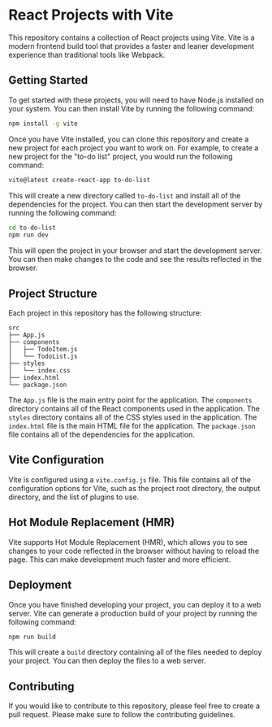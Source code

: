 # React Projects with Vite

This repository contains a collection of React projects using Vite. Vite is a modern frontend build tool that provides a faster and leaner development experience than traditional tools like Webpack.

## Getting Started

To get started with these projects, you will need to have Node.js installed on your system. You can then install Vite by running the following command:

```bash
npm install -g vite
```

Once you have Vite installed, you can clone this repository and create a new project for each project you want to work on. For example, to create a new project for the "to-do list" project, you would run the following command:

```bash
vite@latest create-react-app to-do-list
```


This will create a new directory called `to-do-list` and install all of the dependencies for the project. You can then start the development server by running the following command:

```bash
cd to-do-list
npm run dev
```

This will open the project in your browser and start the development server. You can then make changes to the code and see the results reflected in the browser.

## Project Structure

Each project in this repository has the following structure:

```
src
├── App.js
├── components
│   ├── TodoItem.js
│   └── TodoList.js
├── styles
│   └── index.css
├── index.html
└── package.json
```
The `App.js` file is the main entry point for the application. The `components` directory contains all of the React components used in the application. The `styles` directory contains all of the CSS styles used in the application. The `index.html` file is the main HTML file for the application. The `package.json` file contains all of the dependencies for the application.

## Vite Configuration

Vite is configured using a `vite.config.js` file. This file contains all of the configuration options for Vite, such as the project root directory, the output directory, and the list of plugins to use.

## Hot Module Replacement (HMR)

Vite supports Hot Module Replacement (HMR), which allows you to see changes to your code reflected in the browser without having to reload the page. This can make development much faster and more efficient.

## Deployment

Once you have finished developing your project, you can deploy it to a web server. Vite can generate a production build of your project by running the following command:

```bash
npm run build
```

This will create a `build` directory containing all of the files needed to deploy your project. You can then deploy the files to a web server.

## Contributing

If you would like to contribute to this repository, please feel free to create a pull request. Please make sure to follow the contributing guidelines.
